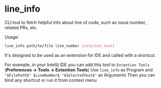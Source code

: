 # line_info

CLI tool to fetch helpful info about line of code, such as issue number, related PRs, etc.

Usage: 
```bash
line_info path/to/file line_number [selected_text]
```

It's designed to be used as an extension for IDE and called with a shortcut.

For example, in your Intellij IDE you can add this tool to `Extention Tools` (**Preferences -> Tools -> Extention Tools**)
Use `line_info` as Program and `"$FilePath$" $LineNumber$ "$SelectedText$"` as Arguments
Then you can bind any shortcut or run it from context menu


